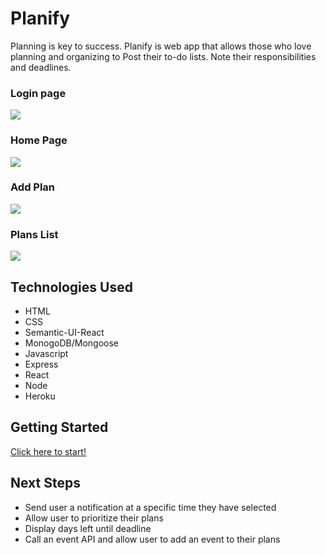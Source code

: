 # Planify

Planning is key to success. Planify is web app that allows those who love planning and organizing to Post their to-do lists. Note their responsibilities and deadlines. 


### Login page 
<img src="../../blob/master/src/public/images/home.png">

### Home Page
<img src="../../blob/master/src/public/images/q.png">

### Add Plan
<img src="../../blob/master/src/public/images/add.png">

### Plans List
<img src="../../blob/master/src/public/images/list.png">


## Technologies Used 
- HTML
- CSS
- Semantic-UI-React
- MonogoDB/Mongoose
- Javascript
- Express
- React
- Node
- Heroku

## Getting Started

[Click here to start!](https://planify-app.herokuapp.com/)


## Next Steps
- Send user a notification at a specific time they have selected
- Allow user to prioritize their plans
- Display days left until deadline 
- Call an event API and allow user to add an event to their plans  

